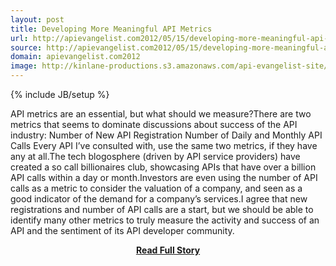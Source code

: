 ```yaml
---
layout: post
title: Developing More Meaningful API Metrics
url: http://apievangelist.com2012/05/15/developing-more-meaningful-api-metrics/
source: http://apievangelist.com2012/05/15/developing-more-meaningful-api-metrics/
domain: apievangelist.com2012
image: http://kinlane-productions.s3.amazonaws.com/api-evangelist-site/blog/api-metrics.jpg
---
```

{% include JB/setup %}<p>API metrics are an essential, but what should we measure?There are two metrics that seems to dominate discussions about success of the API industry: Number of New API Registration Number of Daily and Monthly API Calls Every API I’ve consulted with, use the same two metrics, if they have any at all.The tech blogosphere (driven by API service providers) have created a so call billionaires club, showcasing APIs that have over a billion API calls within a day or month.Investors are even using the number of API calls as a metric to consider the valuation of a company, and seen as a good indicator of the demand for a company’s services.I agree that new registrations and number of API calls are a start, but we should be able to identify many other metrics to truly measure the activity and success of an API and the sentiment of its API developer community.</p>
<center><p><a href="http://apievangelist.com2012/05/15/developing-more-meaningful-api-metrics/" style='padding:25px; font-sze:18px; font-weight: bold;'>Read Full Story</a></p></center>
